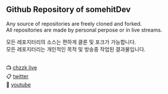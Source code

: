 
## Github Repository of somehitDev

Any source of repositories are freely cloned and forked.<br>
All repositories are made by personal perpose or in live streams.

모든 레포지터리의 소스는 편하게 클론 및 포크가 가능합니다.<br>
모든 레포지터리는 개인적인 목적 및 방송중 작업된 결과물입니다.
<br><br>


📺 [chzzk live](https://chzzk.naver.com/5ef3fa9d0023b31c2900bad50ad5bf02)
<br>
📋 [twitter](https://twitter.com/somehitDev)
<br>
🎥 [youtube](https://www.youtube.com/@somehitDev)
<br>
